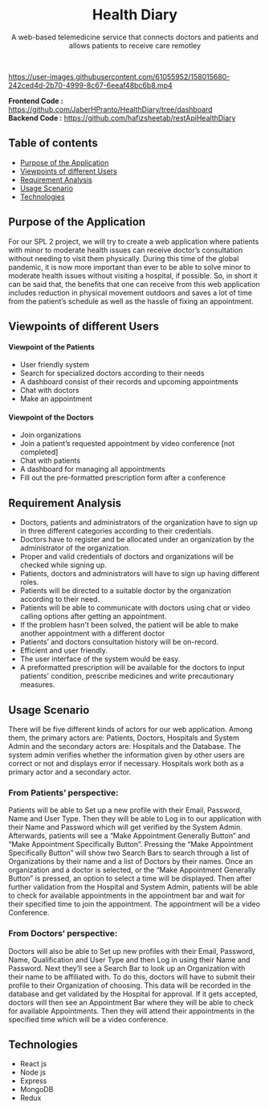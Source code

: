 <h1 align="center"> Health Diary </h1>
<p align="center"> A web-based telemedicine service that connects doctors and patients and allows patients to receive care remotley </p>

<br />

https://user-images.githubusercontent.com/61055952/158015680-242ced4d-2b70-4999-8c67-6eeaf48bc6b8.mp4

**Frontend Code :**   https://github.com/JaberHPranto/HealthDiary/tree/dashboard
<br />
**Backend Code :**   https://github.com/hafizsheetab/restApiHealthDiary

## Table of contents
- [Purpose of the Application](#purpose-of-the-application)
- [Viewpoints of different Users](#viewpoints-of-different-users)
- [Requirement Analysis](#requirement-analysis)
- [Usage Scenario](#usage-scenario)
- [Technologies](#technologies)

## Purpose of the Application
For our SPL 2 project, we will try to create a web application where patients with minor to moderate health issues can receive doctor’s consultation without needing to visit them physically. 
During this time of the global pandemic, it is now more important than ever to be able to solve minor to moderate health issues without visiting a hospital, if possible.
So, in short it can be said that, the benefits that one can receive from this web application includes reduction in physical movement outdoors and saves a lot of time from the patient’s schedule as well as the hassle of fixing an appointment.


## Viewpoints of different Users 
#### Viewpoint of the Patients 
- User friendly system
- Search for specialized doctors according to their needs
- A dashboard consist of their records and upcoming appointments
- Chat with doctors
- Make an appointment

#### Viewpoint of the Doctors 
- Join organizations
- Join a patient’s requested appointment by video conference [not completed]
- Chat with patients
- A dashboard for managing all appointments
- Fill out the pre-formatted prescription form after a conference

## Requirement Analysis 
- Doctors, patients and administrators of the organization have to sign up in three different categories according to their credentials.
- Doctors have to register and be allocated under an organization by the administrator of the organization.
- Proper and valid credentials of doctors and organizations will be checked while signing up.       
- Patients, doctors and administrators will have to sign up having different roles.
- Patients will be directed to a suitable doctor by the organization according to their need.
- Patients will be able to communicate with doctors using chat or video calling options after getting an appointment.
- If the problem hasn't been solved, the patient will be able to make another appointment with a different doctor
- Patients’ and doctors consultation history will be on-record.
- Efficient and user friendly.
- The user interface of the system would be easy.
- A preformatted prescription will be available for the doctors to input patients' condition, prescribe medicines and write precautionary measures.

## Usage Scenario
There will be five different kinds of actors for our web application. Among them, the primary actors are: Patients, Doctors, Hospitals and System Admin and the secondary actors are: Hospitals and the Database. The system admin verifies whether the information given by other users are correct or not and displays error if necessary. Hospitals work both as a primary actor and a secondary actor.

### From Patients’ perspective:
Patients will be able to Set up a new profile with their Email, Password, Name and User Type. Then they will be able to Log in to our application with their Name and Password which will get verified by the System Admin. Afterwards, patients will see a “Make Appointment Generally Button” and “Make Appointment Specifically Button”. Pressing the “Make Appointment Specifically Button” will show two Search Bars to search through a list of Organizations by their name and a list of Doctors by their names. Once an organization and a doctor is selected, or  the “Make Appointment Generally Button” is pressed, an option to select a time will be displayed. Then after further validation from the Hospital and System Admin, patients will be able to check for available appointments in the appointment bar and wait for their specified time to join the appointment. The appointment will be a video Conference.

### From Doctors’ perspective:
Doctors will also be able to Set up new profiles with their Email, Password, Name, Qualification and User Type and then Log in using their Name and Password. Next they’ll see a Search Bar to look up an Organization with their name to be affiliated with. To do this, doctors will have to submit their profile to their Organization of choosing. This data will be recorded in the database and get validated by the Hospital for approval. If it gets accepted, doctors will then see an Appointment Bar where they will be able to check for available Appointments. Then they will attend their appointments in the specified time which will be a video conference.

## Technologies 
- React js
- Node js
- Express
- MongoDB
- Redux



